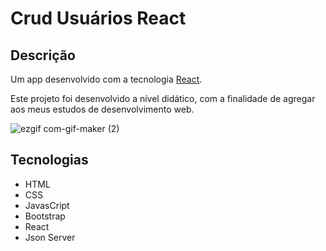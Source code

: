 # Crud Usuários React

## Descrição

Um app desenvolvido com a tecnologia [React](https://reactjs.org/).

Este projeto foi desenvolvido a nível didático, com a finalidade de agregar aos meus estudos de desenvolvimento web.

![ezgif com-gif-maker (2)](https://user-images.githubusercontent.com/77835300/162870440-1f3082f8-f359-4f71-8698-1ff1ea217643.gif)

## Tecnologias

- HTML
- CSS
- JavasCript
- Bootstrap
- React
- Json Server
